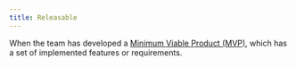 ```yaml
---
title: Releasable
---
```

When the team has developed a [Minimum Viable Product (MVP)](agile-project-management/scrum/minimum-viable-product-mvp.md), which has a set of implemented features or requirements. 
